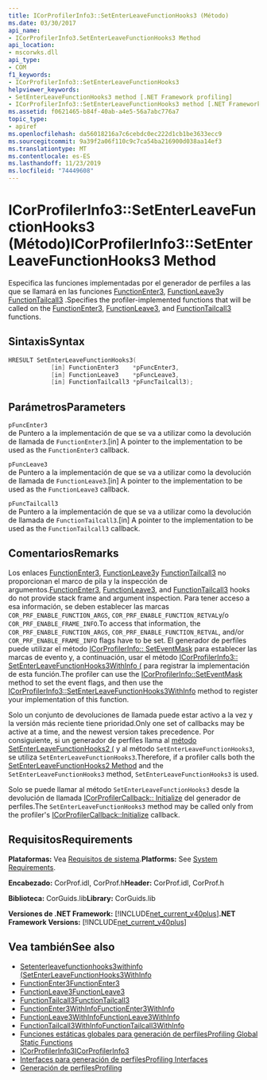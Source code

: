 ```yaml
---
title: ICorProfilerInfo3::SetEnterLeaveFunctionHooks3 (Método)
ms.date: 03/30/2017
api_name:
- ICorProfilerInfo3.SetEnterLeaveFunctionHooks3 Method
api_location:
- mscorwks.dll
api_type:
- COM
f1_keywords:
- ICorProfilerInfo3::SetEnterLeaveFunctionHooks3
helpviewer_keywords:
- SetEnterLeaveFunctionHooks3 method [.NET Framework profiling]
- ICorProfilerInfo3::SetEnterLeaveFunctionHooks3 method [.NET Framework profiling]
ms.assetid: f0621465-b84f-40ab-a4e5-56a7abc776a7
topic_type:
- apiref
ms.openlocfilehash: da56018216a7c6cebdc0ec222d1cb1be3633ecc9
ms.sourcegitcommit: 9a39f2a06f110c9c7ca54ba216900d038aa14ef3
ms.translationtype: MT
ms.contentlocale: es-ES
ms.lasthandoff: 11/23/2019
ms.locfileid: "74449608"
---
```

# <a name="icorprofilerinfo3setenterleavefunctionhooks3-method"></a><span data-ttu-id="436a6-102">ICorProfilerInfo3::SetEnterLeaveFunctionHooks3 (Método)</span><span class="sxs-lookup"><span data-stu-id="436a6-102">ICorProfilerInfo3::SetEnterLeaveFunctionHooks3 Method</span></span>
<span data-ttu-id="436a6-103">Especifica las funciones implementadas por el generador de perfiles a las que se llamará en las funciones [FunctionEnter3](../../../../docs/framework/unmanaged-api/profiling/functionenter3-function.md), [FunctionLeave3](../../../../docs/framework/unmanaged-api/profiling/functionleave3-function.md)y [FunctionTailcall3](../../../../docs/framework/unmanaged-api/profiling/functiontailcall3-function.md) .</span><span class="sxs-lookup"><span data-stu-id="436a6-103">Specifies the profiler-implemented functions that will be called on the [FunctionEnter3](../../../../docs/framework/unmanaged-api/profiling/functionenter3-function.md), [FunctionLeave3](../../../../docs/framework/unmanaged-api/profiling/functionleave3-function.md), and [FunctionTailcall3](../../../../docs/framework/unmanaged-api/profiling/functiontailcall3-function.md) functions.</span></span>  
  
## <a name="syntax"></a><span data-ttu-id="436a6-104">Sintaxis</span><span class="sxs-lookup"><span data-stu-id="436a6-104">Syntax</span></span>  
  
```cpp  
HRESULT SetEnterLeaveFunctionHooks3(  
            [in] FunctionEnter3    *pFuncEnter3,  
            [in] FunctionLeave3    *pFuncLeave3,  
            [in] FunctionTailcall3 *pFuncTailcall3);  
```  
  
## <a name="parameters"></a><span data-ttu-id="436a6-105">Parámetros</span><span class="sxs-lookup"><span data-stu-id="436a6-105">Parameters</span></span>  
 `pFuncEnter3`  
 <span data-ttu-id="436a6-106">de Puntero a la implementación de que se va a utilizar como la devolución de llamada de `FunctionEnter3`.</span><span class="sxs-lookup"><span data-stu-id="436a6-106">[in] A pointer to the implementation to be used as the `FunctionEnter3` callback.</span></span>  
  
 `pFuncLeave3`  
 <span data-ttu-id="436a6-107">de Puntero a la implementación de que se va a utilizar como la devolución de llamada de `FunctionLeave3`.</span><span class="sxs-lookup"><span data-stu-id="436a6-107">[in] A pointer to the implementation to be used as the `FunctionLeave3` callback.</span></span>  
  
 `pFuncTailcall3`  
 <span data-ttu-id="436a6-108">de Puntero a la implementación de que se va a utilizar como la devolución de llamada de `FunctionTailcall3`.</span><span class="sxs-lookup"><span data-stu-id="436a6-108">[in] A pointer to the implementation to be used as the `FunctionTailcall3` callback.</span></span>  
  
## <a name="remarks"></a><span data-ttu-id="436a6-109">Comentarios</span><span class="sxs-lookup"><span data-stu-id="436a6-109">Remarks</span></span>  
 <span data-ttu-id="436a6-110">Los enlaces [FunctionEnter3](../../../../docs/framework/unmanaged-api/profiling/functionenter3-function.md), [FunctionLeave3](../../../../docs/framework/unmanaged-api/profiling/functionleave3-function.md)y [FunctionTailcall3](../../../../docs/framework/unmanaged-api/profiling/functiontailcall3-function.md) no proporcionan el marco de pila y la inspección de argumentos.</span><span class="sxs-lookup"><span data-stu-id="436a6-110">[FunctionEnter3](../../../../docs/framework/unmanaged-api/profiling/functionenter3-function.md), [FunctionLeave3](../../../../docs/framework/unmanaged-api/profiling/functionleave3-function.md), and [FunctionTailcall3](../../../../docs/framework/unmanaged-api/profiling/functiontailcall3-function.md) hooks do not provide stack frame and argument inspection.</span></span> <span data-ttu-id="436a6-111">Para tener acceso a esa información, se deben establecer las marcas `COR_PRF_ENABLE_FUNCTION_ARGS`, `COR_PRF_ENABLE_FUNCTION_RETVAL`y/o `COR_PRF_ENABLE_FRAME_INFO`.</span><span class="sxs-lookup"><span data-stu-id="436a6-111">To access that information, the `COR_PRF_ENABLE_FUNCTION_ARGS`, `COR_PRF_ENABLE_FUNCTION_RETVAL`, and/or  `COR_PRF_ENABLE_FRAME_INFO` flags have to be set.</span></span> <span data-ttu-id="436a6-112">El generador de perfiles puede utilizar el método [ICorProfilerInfo:: SetEventMask](../../../../docs/framework/unmanaged-api/profiling/icorprofilerinfo-seteventmask-method.md) para establecer las marcas de evento y, a continuación, usar el método [ICorProfilerInfo3:: SetEnterLeaveFunctionHooks3WithInfo (](../../../../docs/framework/unmanaged-api/profiling/icorprofilerinfo3-setenterleavefunctionhooks3withinfo-method.md) para registrar la implementación de esta función.</span><span class="sxs-lookup"><span data-stu-id="436a6-112">The profiler can use the [ICorProfilerInfo::SetEventMask](../../../../docs/framework/unmanaged-api/profiling/icorprofilerinfo-seteventmask-method.md) method to set the event flags, and then use the [ICorProfilerInfo3::SetEnterLeaveFunctionHooks3WithInfo](../../../../docs/framework/unmanaged-api/profiling/icorprofilerinfo3-setenterleavefunctionhooks3withinfo-method.md) method to register your implementation of this function.</span></span>  
  
 <span data-ttu-id="436a6-113">Solo un conjunto de devoluciones de llamada puede estar activo a la vez y la versión más reciente tiene prioridad.</span><span class="sxs-lookup"><span data-stu-id="436a6-113">Only one set of callbacks may be active at a time, and the newest version takes precedence.</span></span> <span data-ttu-id="436a6-114">Por consiguiente, si un generador de perfiles llama al [método SetEnterLeaveFunctionHooks2 (](../../../../docs/framework/unmanaged-api/profiling/icorprofilerinfo2-setenterleavefunctionhooks2-method.md) y al método `SetEnterLeaveFunctionHooks3`, se utiliza `SetEnterLeaveFunctionHooks3`.</span><span class="sxs-lookup"><span data-stu-id="436a6-114">Therefore, if a profiler calls both the [SetEnterLeaveFunctionHooks2 Method](../../../../docs/framework/unmanaged-api/profiling/icorprofilerinfo2-setenterleavefunctionhooks2-method.md) and the `SetEnterLeaveFunctionHooks3` method, `SetEnterLeaveFunctionHooks3` is used.</span></span>  
  
 <span data-ttu-id="436a6-115">Solo se puede llamar al método `SetEnterLeaveFunctionHooks3` desde la devolución de llamada [ICorProfilerCallback:: Initialize](../../../../docs/framework/unmanaged-api/profiling/icorprofilercallback-initialize-method.md) del generador de perfiles.</span><span class="sxs-lookup"><span data-stu-id="436a6-115">The `SetEnterLeaveFunctionHooks3` method may be called only from the profiler's [ICorProfilerCallback::Initialize](../../../../docs/framework/unmanaged-api/profiling/icorprofilercallback-initialize-method.md) callback.</span></span>  
  
## <a name="requirements"></a><span data-ttu-id="436a6-116">Requisitos</span><span class="sxs-lookup"><span data-stu-id="436a6-116">Requirements</span></span>  
 <span data-ttu-id="436a6-117">**Plataformas:** Vea [Requisitos de sistema](../../../../docs/framework/get-started/system-requirements.md).</span><span class="sxs-lookup"><span data-stu-id="436a6-117">**Platforms:** See [System Requirements](../../../../docs/framework/get-started/system-requirements.md).</span></span>  
  
 <span data-ttu-id="436a6-118">**Encabezado:** CorProf.idl, CorProf.h</span><span class="sxs-lookup"><span data-stu-id="436a6-118">**Header:** CorProf.idl, CorProf.h</span></span>  
  
 <span data-ttu-id="436a6-119">**Biblioteca:** CorGuids.lib</span><span class="sxs-lookup"><span data-stu-id="436a6-119">**Library:** CorGuids.lib</span></span>  
  
 <span data-ttu-id="436a6-120">**Versiones de .NET Framework:** [!INCLUDE[net_current_v40plus](../../../../includes/net-current-v40plus-md.md)]</span><span class="sxs-lookup"><span data-stu-id="436a6-120">**.NET Framework Versions:** [!INCLUDE[net_current_v40plus](../../../../includes/net-current-v40plus-md.md)]</span></span>  
  
## <a name="see-also"></a><span data-ttu-id="436a6-121">Vea también</span><span class="sxs-lookup"><span data-stu-id="436a6-121">See also</span></span>

- [<span data-ttu-id="436a6-122">Setenterleavefunctionhooks3withinfo (</span><span class="sxs-lookup"><span data-stu-id="436a6-122">SetEnterLeaveFunctionHooks3WithInfo</span></span>](../../../../docs/framework/unmanaged-api/profiling/icorprofilerinfo3-setenterleavefunctionhooks3withinfo-method.md)
- [<span data-ttu-id="436a6-123">FunctionEnter3</span><span class="sxs-lookup"><span data-stu-id="436a6-123">FunctionEnter3</span></span>](../../../../docs/framework/unmanaged-api/profiling/functionenter3-function.md)
- [<span data-ttu-id="436a6-124">FunctionLeave3</span><span class="sxs-lookup"><span data-stu-id="436a6-124">FunctionLeave3</span></span>](../../../../docs/framework/unmanaged-api/profiling/functionleave3-function.md)
- [<span data-ttu-id="436a6-125">FunctionTailcall3</span><span class="sxs-lookup"><span data-stu-id="436a6-125">FunctionTailcall3</span></span>](../../../../docs/framework/unmanaged-api/profiling/functiontailcall3-function.md)
- [<span data-ttu-id="436a6-126">FunctionEnter3WithInfo</span><span class="sxs-lookup"><span data-stu-id="436a6-126">FunctionEnter3WithInfo</span></span>](../../../../docs/framework/unmanaged-api/profiling/functionenter3withinfo-function.md)
- [<span data-ttu-id="436a6-127">FunctionLeave3WithInfo</span><span class="sxs-lookup"><span data-stu-id="436a6-127">FunctionLeave3WithInfo</span></span>](../../../../docs/framework/unmanaged-api/profiling/functionleave3withinfo-function.md)
- [<span data-ttu-id="436a6-128">FunctionTailcall3WithInfo</span><span class="sxs-lookup"><span data-stu-id="436a6-128">FunctionTailcall3WithInfo</span></span>](../../../../docs/framework/unmanaged-api/profiling/functiontailcall3withinfo-function.md)
- [<span data-ttu-id="436a6-129">Funciones estáticas globales para generación de perfiles</span><span class="sxs-lookup"><span data-stu-id="436a6-129">Profiling Global Static Functions</span></span>](../../../../docs/framework/unmanaged-api/profiling/profiling-global-static-functions.md)
- [<span data-ttu-id="436a6-130">ICorProfilerInfo3</span><span class="sxs-lookup"><span data-stu-id="436a6-130">ICorProfilerInfo3</span></span>](../../../../docs/framework/unmanaged-api/profiling/icorprofilerinfo3-interface.md)
- [<span data-ttu-id="436a6-131">Interfaces para generación de perfiles</span><span class="sxs-lookup"><span data-stu-id="436a6-131">Profiling Interfaces</span></span>](../../../../docs/framework/unmanaged-api/profiling/profiling-interfaces.md)
- [<span data-ttu-id="436a6-132">Generación de perfiles</span><span class="sxs-lookup"><span data-stu-id="436a6-132">Profiling</span></span>](../../../../docs/framework/unmanaged-api/profiling/index.md)
